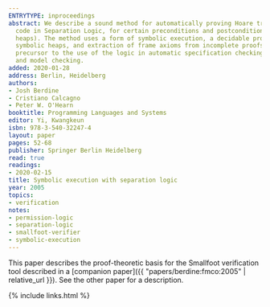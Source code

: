 ```yaml
---
ENTRYTYPE: inproceedings
abstract: We describe a sound method for automatically proving Hoare triples for loop-free
  code in Separation Logic, for certain preconditions and postconditions (symbolic
  heaps). The method uses a form of symbolic execution, a decidable proof theory for
  symbolic heaps, and extraction of frame axioms from incomplete proofs. This is a
  precursor to the use of the logic in automatic specification checking, program analysis,
  and model checking.
added: 2020-01-28
address: Berlin, Heidelberg
authors:
- Josh Berdine
- Cristiano Calcagno
- Peter W. O'Hearn
booktitle: Programming Languages and Systems
editor: Yi, Kwangkeun
isbn: 978-3-540-32247-4
layout: paper
pages: 52-68
publisher: Springer Berlin Heidelberg
read: true
readings:
- 2020-02-15
title: Symbolic execution with separation logic
year: 2005
topics:
- verification
notes:
- permission-logic
- separation-logic
- smallfoot-verifier
- symbolic-execution
---
```


This paper describes the proof-theoretic basis for the
Smallfoot verification tool described in a
[companion paper]({{ "papers/berdine:fmco:2005" | relative_url }}).
See the other paper for a description.



{% include links.html %}
